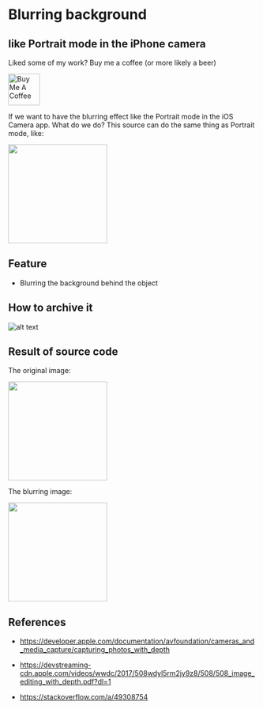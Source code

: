 # Blurring background 
## like Portrait mode in the iPhone camera

Liked some of my work? Buy me a coffee (or more likely a beer)

<a href="https://www.buymeacoffee.com/kienht" target="_blank"><img src="https://cdn.buymeacoffee.com/buttons/v2/default-blue.png" alt="Buy Me A Coffee" height=64></a>

<p>If we want to have the blurring effect like the Portrait mode in the iOS Camera app. What do we do?
This source can do the same thing as Portrait mode, like:</p>
<img src="https://github.com/kienht99/portrait_camera_effect/blob/main/images/img1.png" width="200">

## Feature
- Blurring the background behind the object

## How to archive it
![alt text](https://github.com/kienht99/portrait_camera_effect/blob/main/images/img4.png)

## Result of source code
<p>The original image:</p>
<img src="https://github.com/kienht99/portrait_camera_effect/blob/main/images/img6.png" width="200">

<p>The blurring image:</p>
<img src="https://github.com/kienht99/portrait_camera_effect/blob/main/images/img7.png" width="200">

## References
- https://developer.apple.com/documentation/avfoundation/cameras_and_media_capture/capturing_photos_with_depth

- https://devstreaming-cdn.apple.com/videos/wwdc/2017/508wdyl5rm2jy9z8/508/508_image_editing_with_depth.pdf?dl=1

- https://stackoverflow.com/a/49308754

